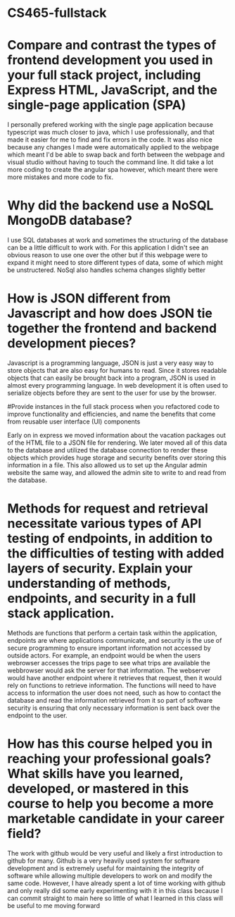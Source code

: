 # CS465-fullstack

# Compare and contrast the types of frontend development you used in your full stack project, including Express HTML, JavaScript, and the single-page application (SPA)

I personally prefered working with the single page application because typescript was much closer to java, which I use professionally, and that made it easier for me to find and fix errors in the code. It was also nice because any changes I made were automatically applied to the webpage which meant I'd be able to swap back and forth between the webpage and visual studio without having to touch the command line. It did take a lot more coding to create the angular spa however, which meant there were more mistakes and more code to fix. 

# Why did the backend use a NoSQL MongoDB database?

I use SQL databases at work and sometimes the structuring of the database can be a little difficult to work with. For this application I didn't see an obvious reason to use one over the other but if this webpage were to expand it might need to store different types of data, some of which might be unstructered. NoSql also handles schema changes slightly better

# How is JSON different from Javascript and how does JSON tie together the frontend and backend development pieces?

Javascript is a programming language, JSON is just a very easy way to store objects that are also easy for humans to read. Since it stores readable objects that can easily be brought back into a program, JSON is used in almost every programming language. In web development it is often used to serialize objects before they are sent to the user for use by the browser. 

#Provide instances in the full stack process when you refactored code to improve functionality and efficiencies, and name the benefits that come from reusable user interface (UI) components

Early on in express we moved information about the vacation packages out of the HTML file to a JSON file for rendering. We later moved all of this data to the database and utilized the database connection to render these objects which provides huge storage and security benefits over storing this information in a file. This also allowed us to set up the Angular admin website the same way, and allowed the admin site to write to and read from the database.

# Methods for request and retrieval necessitate various types of API testing of endpoints, in addition to the difficulties of testing with added layers of security. Explain your understanding of methods, endpoints, and security in a full stack application.

Methods are functions that perform a certain task within the application, endpoints are where applications communicate, and security is the use of secure programming to ensure important information not accessed by outside actors. For example, an endpoint would be when the users webrowser accesses the trips page to see what trips are available the webbrowser would ask the server for that information. The webserver would have another endpoint where it retrieves that request, then it would rely on functions to retrieve information. The functions will need to have access to information the user does not need, such as how to contact the database and read the information retrieved from it so part of software security is ensuring that only necessary information is sent back over the endpoint to the user. 

# How has this course helped you in reaching your professional goals? What skills have you learned, developed, or mastered in this course to help you become a more marketable candidate in your career field?

The work with github would be very useful and likely a first introduction to github for many. Github is a very heavily used system for software development and is extremely useful for maintaining the integrity of software while allowing multiple developers to work on and modify the same code. However, I have already spent a lot of time working with github and only really did some early experimenting with it in this class because I can commit straight to main here so little of what I learned in this class will be useful to me moving forward
